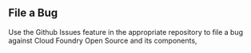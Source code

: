 ## File a Bug

Use the Github Issues feature in the appropriate repository to file a bug against Cloud Foundry Open Source and its components, 
